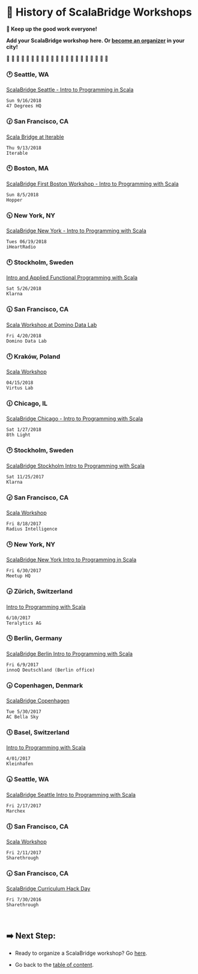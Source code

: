 # :scroll: History of ScalaBridge Workshops

**:bouquet: Keep up the good work everyone!**

**Add your ScalaBridge workshop here. Or [become an organizer](./README.md) in your city!**




:paw_prints: :paw_prints: :paw_prints: :paw_prints: :paw_prints: :paw_prints: :paw_prints: :paw_prints: :paw_prints: :paw_prints: :paw_prints: :paw_prints: :paw_prints: :paw_prints: :paw_prints: :paw_prints: :paw_prints: :paw_prints: :paw_prints: :paw_prints: :paw_prints:


### :clock1: Seattle, WA
[ScalaBridge Seattle - Intro to Programming in Scala](https://www.bridgetroll.org/events/440)
```text
Sun 9/16/2018
47 Degrees HQ
```

### :clock130: San Francisco, CA
[Scala Bridge at Iterable](https://www.bridgetroll.org/events/440)
```text
Thu 9/13/2018
Iterable
```

### :clock10: Boston, MA
[ScalaBridge First Boston Workshop - Intro to Programming with Scala](https://www.bridgetroll.org/events/438)
```text
Sun 8/5/2018
Hopper
```

### :clock1030: New York, NY
[ScalaBridge New York - Intro to Programming with Scala](https://www.bridgetroll.org/events/430)
```text
Tues 06/19/2018
iHeartRadio
```

### :clock11: Stockholm, Sweden
[Intro and Applied Functional Programming with Scala](https://www.bridgetroll.org/events/433)
```text
Sat 5/26/2018
Klarna
```

### :clock1130: San Francisco, CA
[Scala Workshop at Domino Data Lab](https://www.bridgetroll.org/events/388)
```text
Fri 4/20/2018
Domino Data Lab
```


### :clock12: Kraków, Poland
[Scala Workshop](https://www.meetup.com/Krakow-Scala-User-Group/events/249387632/)
```text
04/15/2018
Virtus Lab
```


### :clock1230: Chicago, IL
[ScalaBridge Chicago - Intro to Programming with Scala](https://www.bridgetroll.org/events/375)
```text
Sat 1/27/2018
8th Light
````

### :clock2: Stockholm, Sweden
[ScalaBridge Stockholm Intro to Programming with Scala](https://www.bridgetroll.org/events/370)
```text
Sat 11/25/2017
Klarna
```


### :clock230: San Francisco, CA
[Scala Workshop](https://www.bridgetroll.org/events/366)
```text
Fri 8/18/2017
Radius Intelligence
```


### :clock3: New York, NY
[ScalaBridge New York Intro to Programming in Scala](https://www.bridgetroll.org/events/359)
```text
Fri 6/30/2017
Meetup HQ
```

### :clock330: Zürich, Switzerland
[Intro to Programming with Scala](https://www.meetup.com/ScalaBridge-Switzerland/events/240556629/)
```text
6/10/2017
Teralytics AG
```


### :clock4: Berlin, Germany
[ScalaBridge Berlin Intro to Programming with Scala](https://www.bridgetroll.org/events/349)
```text
Fri 6/9/2017
innoQ Deutschland (Berlin office)
```


### :clock430: Copenhagen, Denmark
[ScalaBridge Copenhagen](https://www.bridgetroll.org/events/354)
```text
Tue 5/30/2017
AC Bella Sky
```


### :clock5: Basel, Switzerland
[Intro to Programming with Scala](https://www.meetup.com/ScalaBridge-Switzerland/events/238438857/)
```text
4/01/2017
Kleinhafen
```


### :clock530: Seattle, WA
[ScalaBridge Seattle Intro to Programming with Scala](https://www.bridgetroll.org/events/334)
```text
Fri 2/17/2017
Marchex
```


### :clock6: San Francisco, CA
[Scala Workshop](https://www.bridgetroll.org/events/333)
```text
Fri 2/11/2017
Sharethrough
```


### :clock630: San Francisco, CA
[ScalaBridge Curriculum Hack Day](https://www.eventbrite.com/e/scalabridge-curriculum-hack-day-tickets-6131325961)
```text
Fri 7/30/2016
Sharethrough
```


<br>


## :arrow_right: Next Step:
- Ready to organize a ScalaBridge workshop? Go [here](./README.md#bulb-how-to-organize-a-scalabridge-workshop).

- Go back to the [table of content](./README.md).
